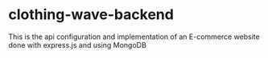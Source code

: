 # clothing-wave-backend
This is the api configuration and implementation of an E-commerce website done with express.js and using MongoDB 
